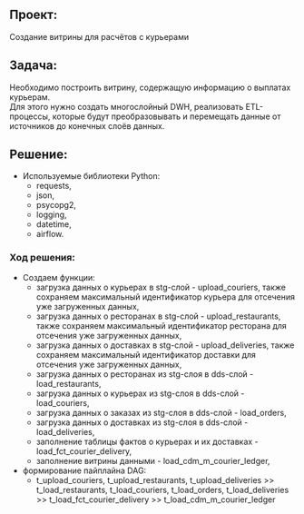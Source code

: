 ## Проект:

Создание витрины для расчётов с курьерами

## Задача:

Необходимо построить витрину, содержащую информацию о выплатах курьерам.     
Для этого нужно создать многослойный DWH, реализовать ETL-процессы, которые будут преобразовывать и перемещать данные от источников до конечных слоёв данных.

## Решение:
- Используемые библиотеки Python:
  - requests,
  - json,
  - psycopg2,
  - logging,
  - datetime,
  - airflow.

### Ход решения:

- Создаем функции:
  - загрузка данных о курьерах в stg-слой - upload_couriers, также сохраняем максимальный идентификатор курьера для отсечения уже загруженных данных,
  - загрузка данных о ресторанах в stg-слой - upload_restaurants, также сохраняем максимальный идентификатор ресторана для отсечения уже загруженных данных,
  - загрузка данных о доставках в stg-слой - upload_deliveries, также сохраняем максимальный идентификатор доставки для отсечения уже загруженных данных,
  - загрузка данных о ресторанах из stg-слоя в dds-слой - load_restaurants,
  - загрузка данных о курьерах из stg-слоя в dds-слой - load_couriers,
  - загрузка данных о заказах из stg-слоя в dds-слой - load_orders,
  - загрузка данных о доставках из stg-слоя в dds-слой - load_deliveries,
  - заполнение таблицы фактов о курьерах и их доставках - load_fct_courier_delivery,
  - заполнение витрины данными - load_cdm_m_courier_ledger,
- формирование пайплайна DAG:
  - t_upload_couriers, t_upload_restaurants, t_upload_deliveries >> t_load_restaurants, t_load_couriers, t_load_orders, t_load_deliveries >> t_load_fct_courier_delivery >> t_load_cdm_m_courier_ledger
